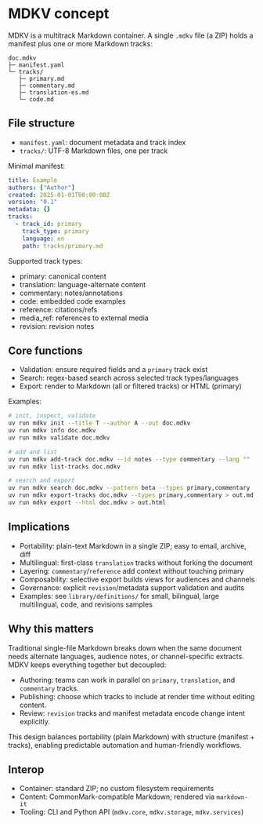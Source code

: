 # MDKV concept

MDKV is a multitrack Markdown container. A single `.mdkv` file (a ZIP) holds a manifest plus one or more Markdown tracks:

```text
doc.mdkv
├─ manifest.yaml
└─ tracks/
   ├─ primary.md
   ├─ commentary.md
   ├─ translation-es.md
   └─ code.md
```

## File structure

- `manifest.yaml`: document metadata and track index
- `tracks/`: UTF-8 Markdown files, one per track

Minimal manifest:

```yaml
title: Example
authors: ["Author"]
created: 2025-01-01T00:00:00Z
version: "0.1"
metadata: {}
tracks:
  - track_id: primary
    track_type: primary
    language: en
    path: tracks/primary.md
```

Supported track types:

- primary: canonical content
- translation: language-alternate content
- commentary: notes/annotations
- code: embedded code examples
- reference: citations/refs
- media_ref: references to external media
- revision: revision notes

## Core functions

- Validation: ensure required fields and a `primary` track exist
- Search: regex-based search across selected track types/languages
- Export: render to Markdown (all or filtered tracks) or HTML (primary)

Examples:

```bash
# init, inspect, validate
uv run mdkv init --title T --author A --out doc.mdkv
uv run mdkv info doc.mdkv
uv run mdkv validate doc.mdkv

# add and list
uv run mdkv add-track doc.mdkv --id notes --type commentary --lang "" --content "Note"
uv run mdkv list-tracks doc.mdkv

# search and export
uv run mdkv search doc.mdkv --pattern beta --types primary,commentary
uv run mdkv export-tracks doc.mdkv --types primary,commentary > out.md
uv run mdkv export --html doc.mdkv > out.html
```

## Implications

- Portability: plain-text Markdown in a single ZIP; easy to email, archive, diff
- Multilingual: first-class `translation` tracks without forking the document
- Layering: `commentary`/`reference` add context without touching primary
- Composability: selective export builds views for audiences and channels
- Governance: explicit `revision`/metadata support validation and audits
 - Examples: see `library/definitions/` for small, bilingual, large multilingual, code, and revisions samples

## Why this matters

Traditional single-file Markdown breaks down when the same document needs alternate languages, audience notes, or channel-specific extracts. MDKV keeps everything together but decoupled:

- Authoring: teams can work in parallel on `primary`, `translation`, and `commentary` tracks.
- Publishing: choose which tracks to include at render time without editing content.
- Review: `revision` tracks and manifest metadata encode change intent explicitly.

This design balances portability (plain Markdown) with structure (manifest + tracks), enabling predictable automation and human-friendly workflows.

## Interop

- Container: standard ZIP; no custom filesystem requirements
- Content: CommonMark-compatible Markdown; rendered via `markdown-it`
- Tooling: CLI and Python API (`mdkv.core`, `mdkv.storage`, `mdkv.services`)


